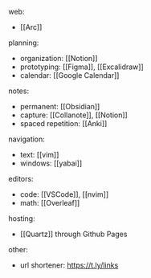 web:
- [[Arc]]

planning:
- organization: [[Notion]]
- prototyping: [[Figma]], [[Excalidraw]]
- calendar: [[Google Calendar]]

notes:
- permanent: [[Obsidian]]
- capture: [[Collanote]], [[Notion]] 
- spaced repetition: [[Anki]]

navigation:
- text: [[vim]]
- windows: [[yabai]]

editors:
- code: [[VSCode]], [[nvim]]
- math: [[Overleaf]]

hosting:
- [[Quartz]] through Github Pages

other:
- url shortener: https://t.ly/links
